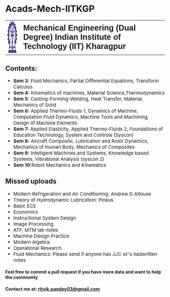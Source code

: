 # Acads-Mech-IITKGP

<table>

<tr>

<td>
    <img src="kgp_logo.png" height="100px">
</td>

<td style="font-size: 25px; font-weight: bold; font-family: sans-serif;">
    Mechanical Engineering (Dual Degree)
    Indian Institute of Technology (IIT) Kharagpur
</td>

</tr>

</table>

## Contents:

<ul style="font-size: 15px;">

<li><strong>Sem 3:</strong> Fluid Mechanics, Partial Differential Equations, Transform Calculus</li>
<li><strong>Sem 4:</strong> Kinematics of machines, Material Science,Thermodynamics</li>
<li><strong>Sem 5:</strong> Casting-Forming-Welding, Heat Transfer, Material, Mechanics of Solid</li>
<li><strong>Sem 6:</strong> Applied Thermo-Fluids 1, Dynamics of Machine, Computation Fluid Dynamics, Machine Tools and Machining, Design of Machine Elements</li>
<li><strong>Sem 7:</strong> Applied Elasticity, Applied Thermo-Fluids 2, Foundations of Education Technology, System and Controls (Syscon)</li>
<li><strong>Sem 8:</strong> Aircraft Composite, Lubrication and Rotor Dynamics, Mechanics of Human Body, Mechanics of Composites</li>
<li><strong>Sem 9:</strong> Intelligent Machines and Systems, Knowledge based Systems, Vibrational Analysis (syscon 2)</li>
<li><strong>Sem 10:</strong>Robot Mechanics and Kinematics</li>
</ul>


## Missed uploads

<ul style="font-size: 15px;">
<li>Modern Refrigeration and Air Conditioning: Andrew D Altouse</li>
<li>Theory of Hydrodynamic Lubrication: Pinkus</li>
<li>Basic ECE</li>
<li>Economics</li>
<li>Instructional System Design</li>
<li>Image Processing</li>
<li>ATF, MTM lab notes</li>
<li>Machine Design Practice</li>
<li>Modern Algebra</li>
<li>Operational Research</li>
<li>Fluid Mechanics: Please send if anyone has JJC sir's hadwritten notes</li>

</ul>


#### Feel free to commit a pull request if you have more data and want to help the community

#### Contact me at: ritvik.pandey03@gmail.com
